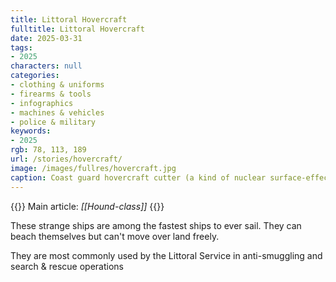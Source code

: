 ```yaml
---
title: Littoral Hovercraft
fulltitle: Littoral Hovercraft
date: 2025-03-31
tags:
- 2025
characters: null
categories:
- clothing & uniforms
- firearms & tools
- infographics
- machines & vehicles
- police & military
keywords:
- 2025
rgb: 78, 113, 189
url: /stories/hovercraft/
image: /images/fullres/hovercraft.jpg
caption: Coast guard hovercraft cutter (a kind of nuclear surface-effect ship).
---
```

{{<note advice>}}
Main article: *[[Hound-class]]*
{{</note>}}

These strange ships are among the fastest ships to ever sail. They can beach themselves but can't move over land freely.

They are most commonly used by the Littoral Service in anti-smuggling and search & rescue operations

